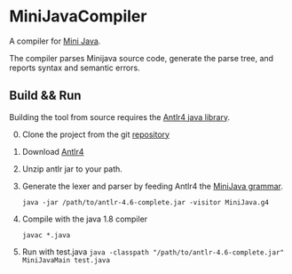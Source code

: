 MiniJavaCompiler
=================

A compiler for [Mini Java](http://www.cambridge.org/resources/052182060X/MCIIJ2e/grammar.htm).

The compiler parses Minijava source code, generate the parse tree, and reports syntax and semantic errors.


Build && Run
-----

Building the tool from source requires the [Antlr4 java library](http://www.antlr.org/api/Java/).  

0.	Clone the project from the git [repository](https://github.com/jizh0u/MiniJavaCompilers.git)
1.	Download [Antlr4](http://www.antlr.org/download/antlr-4.6-complete.jar)
2.	Unzip antlr jar to your path.  
3.	Generate the lexer and parser by feeding Antlr4 the [MiniJava grammar](https://github.com/jizh0u/MiniJavaCompilers/blob/master/MiniJava.g4).

	`java -jar /path/to/antlr-4.6-complete.jar -visitor MiniJava.g4`

4.	Compile with the java 1.8 compiler

	`javac *.java`

5.	Run with test.java
	`java -classpath "/path/to/antlr-4.6-complete.jar" MiniJavaMain test.java`
    